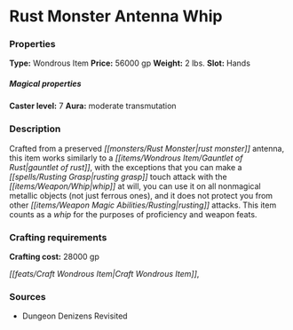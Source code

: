 ﻿---
Title: "Rust Monster Antenna Whip"
Type: "Wondrous Item"
Price: "56000 gp"
Weight: "2 lbs."
Slot: "Hands"
Caster level: "7"
Aura: "moderate transmutation"
Description: |
  "Crafted from a preserved rust monster antenna, this item works similarly to a _gauntlet of rust_, with the exceptions that you can make a _rusting grasp_ touch attack with the whip at will, you can use it on all nonmagical metallic objects (not just ferrous ones), and it does not protect you from other rusting attacks. This item counts as a whip for the purposes of proficiency and weapon feats."
Crafting cost: "28000 gp"
Sources: "['Dungeon Denizens Revisited']"
---

# Rust Monster Antenna Whip

### Properties

**Type:** Wondrous Item **Price:** 56000 gp **Weight:** 2 lbs. **Slot:** Hands

##### Magical properties

**Caster level:** 7 **Aura:** moderate transmutation

### Description

Crafted from a preserved _[[monsters/Rust Monster|rust monster]]_ antenna, this item works similarly to a _[[items/Wondrous Item/Gauntlet of Rust|gauntlet of rust]]_, with the exceptions that you can make a _[[spells/Rusting Grasp|rusting grasp]]_ touch attack with the _[[items/Weapon/Whip|whip]]_ at will, you can use it on all nonmagical metallic objects (not just ferrous ones), and it does not protect you from other _[[items/Weapon Magic Abilities/Rusting|rusting]]_ attacks. This item counts as a _whip_ for the purposes of proficiency and weapon feats.

### Crafting requirements

**Crafting cost:** 28000 gp

_[[feats/Craft Wondrous Item|Craft Wondrous Item]]_,

### Sources

* Dungeon Denizens Revisited